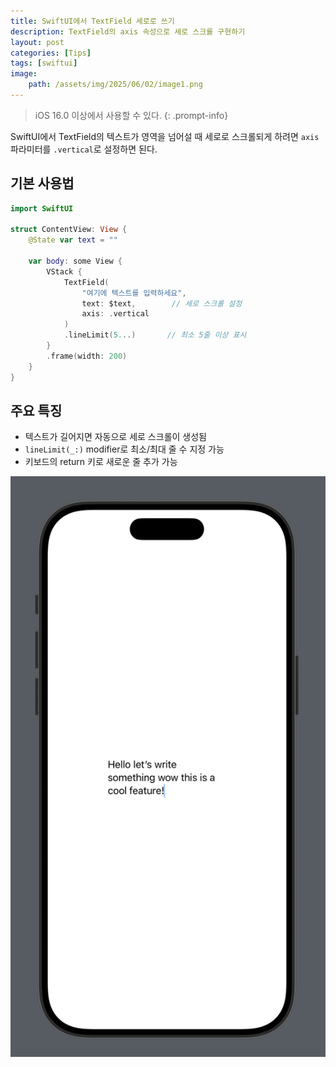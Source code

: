 ```yaml
---
title: SwiftUI에서 TextField 세로로 쓰기
description: TextField의 axis 속성으로 세로 스크롤 구현하기
layout: post
categories: [Tips]
tags: [swiftui]
image:
    path: /assets/img/2025/06/02/image1.png
---
```


>iOS 16.0 이상에서 사용할 수 있다.
{: .prompt-info}

SwiftUI에서 TextField의 텍스트가 영역을 넘어설 때 세로로 스크롤되게 하려면 `axis` 파라미터를 `.vertical`로 설정하면 된다.

## 기본 사용법

```swift
import SwiftUI

struct ContentView: View {
    @State var text = ""

    var body: some View {
        VStack {
            TextField(
                "여기에 텍스트를 입력하세요",
                text: $text,        // 세로 스크롤 설정
                axis: .vertical
            )
            .lineLimit(5...)       // 최소 5줄 이상 표시
        }
        .frame(width: 200)
    }
}
```

## 주요 특징
- 텍스트가 길어지면 자동으로 세로 스크롤이 생성됨
- `lineLimit(_:)` modifier로 최소/최대 줄 수 지정 가능
- 키보드의 return 키로 새로운 줄 추가 가능

![텍스트필드에 긴 문장이 세로로 표시된 모습](/assets/img/2025/06/02/image1.png)